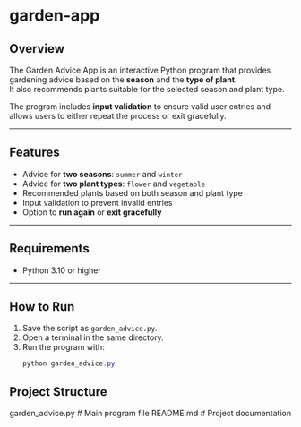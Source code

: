 # garden-app

## Overview
The Garden Advice App is an interactive Python program that provides gardening advice based on the **season** and the **type of plant**.  
It also recommends plants suitable for the selected season and plant type.  

The program includes **input validation** to ensure valid user entries and allows users to either repeat the process or exit gracefully.

---

## Features
- Advice for **two seasons**: `summer` and `winter`
- Advice for **two plant types**: `flower` and `vegetable`
- Recommended plants based on both season and plant type
- Input validation to prevent invalid entries
- Option to **run again** or **exit gracefully**

---

## Requirements
- Python 3.10 or higher

---

## How to Run
1. Save the script as `garden_advice.py`.
2. Open a terminal in the same directory.
3. Run the program with:
   ```powershell
   python garden_advice.py

## Project Structure
garden_advice.py   # Main program file
README.md          # Project documentation
